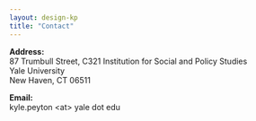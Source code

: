 ```yaml
---
layout: design-kp
title: "Contact"
---
```


**Address:**  
87 Trumbull Street, C321
Institution for Social and Policy Studies  
Yale University  
New Haven, CT 06511

**Email:**  
kyle.peyton &#60;at&#62; yale dot edu  

